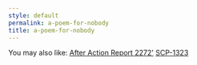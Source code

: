 ```yaml
---
style: default
permalink: a-poem-for-nobody
title: a-poem-for-nobody
---
```

You may also like:
[After Action Report 2272'](http://scp-wiki.net/after-action-2272)
[SCP-1323](http://scp-wiki.net/scp-1323)